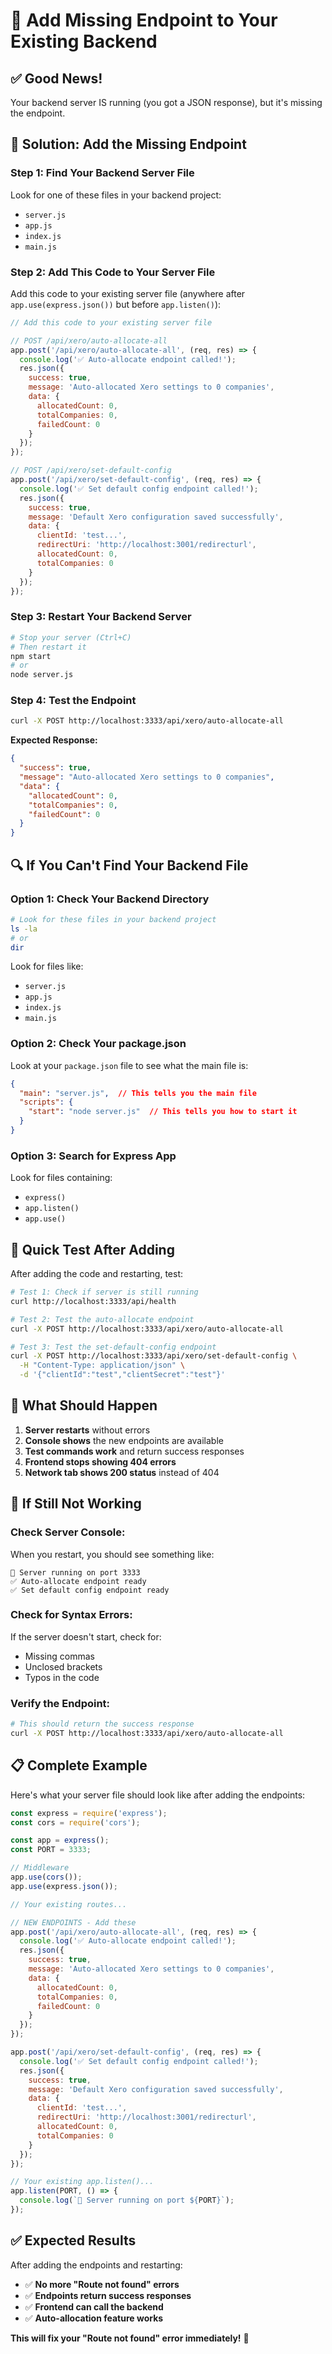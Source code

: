 # 🔧 Add Missing Endpoint to Your Existing Backend

## ✅ **Good News!**
Your backend server IS running (you got a JSON response), but it's missing the endpoint.

## 🎯 **Solution: Add the Missing Endpoint**

### **Step 1: Find Your Backend Server File**

Look for one of these files in your backend project:
- `server.js`
- `app.js`
- `index.js`
- `main.js`

### **Step 2: Add This Code to Your Server File**

Add this code to your existing server file (anywhere after `app.use(express.json())` but before `app.listen()`):

```javascript
// Add this code to your existing server file

// POST /api/xero/auto-allocate-all
app.post('/api/xero/auto-allocate-all', (req, res) => {
  console.log('✅ Auto-allocate endpoint called!');
  res.json({
    success: true,
    message: 'Auto-allocated Xero settings to 0 companies',
    data: {
      allocatedCount: 0,
      totalCompanies: 0,
      failedCount: 0
    }
  });
});

// POST /api/xero/set-default-config
app.post('/api/xero/set-default-config', (req, res) => {
  console.log('✅ Set default config endpoint called!');
  res.json({
    success: true,
    message: 'Default Xero configuration saved successfully',
    data: {
      clientId: 'test...',
      redirectUri: 'http://localhost:3001/redirecturl',
      allocatedCount: 0,
      totalCompanies: 0
    }
  });
});
```

### **Step 3: Restart Your Backend Server**

```bash
# Stop your server (Ctrl+C)
# Then restart it
npm start
# or
node server.js
```

### **Step 4: Test the Endpoint**

```bash
curl -X POST http://localhost:3333/api/xero/auto-allocate-all
```

**Expected Response:**
```json
{
  "success": true,
  "message": "Auto-allocated Xero settings to 0 companies",
  "data": {
    "allocatedCount": 0,
    "totalCompanies": 0,
    "failedCount": 0
  }
}
```

## 🔍 **If You Can't Find Your Backend File**

### **Option 1: Check Your Backend Directory**

```bash
# Look for these files in your backend project
ls -la
# or
dir
```

Look for files like:
- `server.js`
- `app.js`
- `index.js`
- `main.js`

### **Option 2: Check Your package.json**

Look at your `package.json` file to see what the main file is:

```json
{
  "main": "server.js",  // This tells you the main file
  "scripts": {
    "start": "node server.js"  // This tells you how to start it
  }
}
```

### **Option 3: Search for Express App**

Look for files containing:
- `express()`
- `app.listen()`
- `app.use()`

## 🧪 **Quick Test After Adding**

After adding the code and restarting, test:

```bash
# Test 1: Check if server is still running
curl http://localhost:3333/api/health

# Test 2: Test the auto-allocate endpoint
curl -X POST http://localhost:3333/api/xero/auto-allocate-all

# Test 3: Test the set-default-config endpoint
curl -X POST http://localhost:3333/api/xero/set-default-config \
  -H "Content-Type: application/json" \
  -d '{"clientId":"test","clientSecret":"test"}'
```

## 🎯 **What Should Happen**

1. **Server restarts** without errors
2. **Console shows** the new endpoints are available
3. **Test commands work** and return success responses
4. **Frontend stops showing 404 errors**
5. **Network tab shows 200 status** instead of 404

## 🚨 **If Still Not Working**

### **Check Server Console:**
When you restart, you should see something like:
```
🚀 Server running on port 3333
✅ Auto-allocate endpoint ready
✅ Set default config endpoint ready
```

### **Check for Syntax Errors:**
If the server doesn't start, check for:
- Missing commas
- Unclosed brackets
- Typos in the code

### **Verify the Endpoint:**
```bash
# This should return the success response
curl -X POST http://localhost:3333/api/xero/auto-allocate-all
```

## 📋 **Complete Example**

Here's what your server file should look like after adding the endpoints:

```javascript
const express = require('express');
const cors = require('cors');

const app = express();
const PORT = 3333;

// Middleware
app.use(cors());
app.use(express.json());

// Your existing routes...

// NEW ENDPOINTS - Add these
app.post('/api/xero/auto-allocate-all', (req, res) => {
  console.log('✅ Auto-allocate endpoint called!');
  res.json({
    success: true,
    message: 'Auto-allocated Xero settings to 0 companies',
    data: {
      allocatedCount: 0,
      totalCompanies: 0,
      failedCount: 0
    }
  });
});

app.post('/api/xero/set-default-config', (req, res) => {
  console.log('✅ Set default config endpoint called!');
  res.json({
    success: true,
    message: 'Default Xero configuration saved successfully',
    data: {
      clientId: 'test...',
      redirectUri: 'http://localhost:3001/redirecturl',
      allocatedCount: 0,
      totalCompanies: 0
    }
  });
});

// Your existing app.listen()...
app.listen(PORT, () => {
  console.log(`🚀 Server running on port ${PORT}`);
});
```

## ✅ **Expected Results**

After adding the endpoints and restarting:
- ✅ **No more "Route not found" errors**
- ✅ **Endpoints return success responses**
- ✅ **Frontend can call the backend**
- ✅ **Auto-allocation feature works**

**This will fix your "Route not found" error immediately!** 🚀













